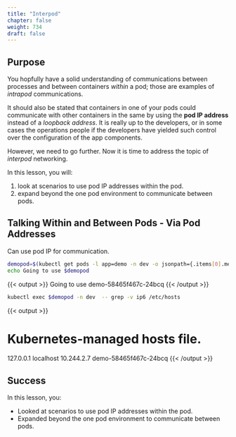 ```yaml
---
title: "Interpod"
chapter: false
weight: 734
draft: false
---
```


## Purpose

You hopfully have a solid understanding of communications between processes and between containers *within* a pod; those are examples of *intrapod* communications. 

It should also be stated that containers in one of your pods could communicate with other containers in the same by using the **pod IP address** instead of a *loopback address*. It is really up to the developers, or in some cases the operations people if the developers have yielded such control over the configuration of the app components.

However, we need to go further. Now it is time to address the topic of *interpod* networking.

In this lesson, you will:
1. look at scenarios to use pod IP addresses within the pod.
2. expand beyond the one pod environment to communicate between pods.

## Talking Within and Between Pods - Via Pod Addresses

Can use pod IP for communication.

```bash
demopod=$(kubectl get pods -l app=demo -n dev -o jsonpath={.items[0].metadata.name})                     
echo Going to use $demopod
```

{{< output >}}
Going to use demo-58465f467c-24bcq
{{< /output >}}

```bash
kubectl exec $demopod -n dev  -- grep -v ip6 /etc/hosts                                                  
```

{{< output >}}
# Kubernetes-managed hosts file.
127.0.0.1       localhost
10.244.2.7      demo-58465f467c-24bcq
{{< /output >}}

## Success

In this lesson, you:
- Looked at scenarios to use pod IP addresses within the pod.
- Expanded beyond the one pod environment to communicate between pods.


